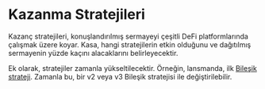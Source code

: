 # Kazanma Stratejileri

Kazanç stratejileri, konuşlandırılmış sermayeyi çeşitli DeFi platformlarında çalışmak üzere koyar. Kasa, hangi stratejilerin etkin olduğunu ve dağıtılmış sermayenin yüzde kaçını alacaklarını belirleyecektir.

Ek olarak, stratejiler zamanla yükseltilecektir. Örneğin, lansmanda, ilk [Bileşik strateji](../supported-strategies/compound.md). Zamanla bu, bir v2 veya v3 Bileşik stratejisi ile değiştirilebilir.

